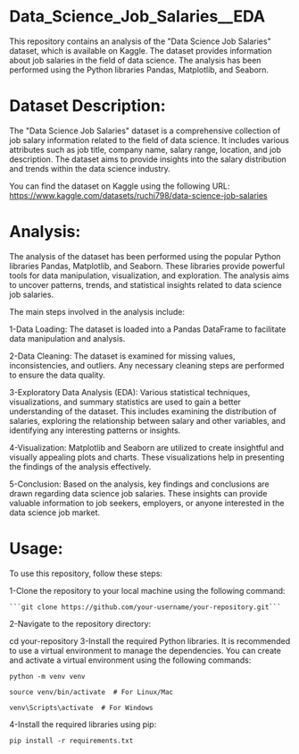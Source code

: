 # Data_Science_Job_Salaries__EDA
This repository contains an analysis of the "Data Science Job Salaries" dataset, which is available on Kaggle. The dataset provides information about job salaries in the field of data science. The analysis has been performed using the Python libraries Pandas, Matplotlib, and Seaborn.

# Dataset Description:

The "Data Science Job Salaries" dataset is a comprehensive collection of job salary information related to the field of data science. It includes various attributes such as job title, company name, salary range, location, and job description. The dataset aims to provide insights into the salary distribution and trends within the data science industry.

You can find the dataset on Kaggle using the following URL: https://www.kaggle.com/datasets/ruchi798/data-science-job-salaries

# Analysis:

The analysis of the dataset has been performed using the popular Python libraries Pandas, Matplotlib, and Seaborn. These libraries provide powerful tools for data manipulation, visualization, and exploration. The analysis aims to uncover patterns, trends, and statistical insights related to data science job salaries.

The main steps involved in the analysis include:

  1-Data Loading: The dataset is loaded into a Pandas DataFrame to facilitate data manipulation and analysis.

  2-Data Cleaning: The dataset is examined for missing values, inconsistencies, and outliers. Any necessary cleaning steps are performed to ensure the data quality.

  3-Exploratory Data Analysis (EDA): Various statistical techniques, visualizations, and summary statistics are used to gain a better understanding of the dataset. This includes examining the distribution of salaries, exploring the relationship between salary and other variables, and identifying any interesting patterns or insights.

  4-Visualization: Matplotlib and Seaborn are utilized to create insightful and visually appealing plots and charts. These visualizations help in presenting the findings of the analysis effectively.

  5-Conclusion: Based on the analysis, key findings and conclusions are drawn regarding data science job salaries. These insights can provide valuable information to job seekers, employers, or anyone interested in the data science job market.
 # Usage:
 To use this repository, follow these steps:
 
 1-Clone the repository to your local machine using the following command:
 
    ```git clone https://github.com/your-username/your-repository.git```
    
    
 2-Navigate to the repository directory:
 
  cd your-repository
 3-Install the required Python libraries. 
  It is recommended to use a virtual environment to manage the dependencies. You can create and activate a virtual environment using the following commands:
  
  ```
  python -m venv venv
  
  source venv/bin/activate  # For Linux/Mac
  
  venv\Scripts\activate  # For Windows
  ```
  
 4-Install the required libraries using pip:
 
 
   ```pip install -r requirements.txt```
   
   
   
 

